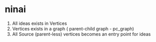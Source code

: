 # ninai

1. All ideas exists in Vertices 
2. Vertices exists in a graph ( parent-child graph - pc_graph)
3. All Source (parent-less) vertices becomes an entry point for ideas